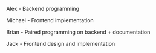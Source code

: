 Alex - Backend programming<br>

Michael - Frontend implementation <br>

Brian - Paired programming on backend + documentation<br>

Jack - Frontend design and implementation<br>